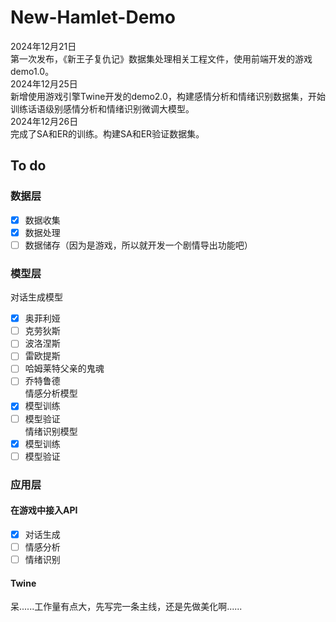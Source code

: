 # New-Hamlet-Demo
2024年12月21日  
第一次发布，《新王子复仇记》数据集处理相关工程文件，使用前端开发的游戏demo1.0。  
2024年12月25日  
新增使用游戏引擎Twine开发的demo2.0，构建感情分析和情绪识别数据集，开始训练话语级别感情分析和情绪识别微调大模型。  
2024年12月26日  
完成了SA和ER的训练。构建SA和ER验证数据集。  
## To do
### 数据层
- [x] 数据收集
- [x] 数据处理
- [ ] 数据储存（因为是游戏，所以就开发一个剧情导出功能吧）
### 模型层
对话生成模型
- [x] 奥菲利娅
- [ ] 克劳狄斯
- [ ] 波洛涅斯
- [ ] 雷欧提斯
- [ ] 哈姆莱特父亲的鬼魂
- [ ] 乔特鲁德  
情感分析模型   
- [x] 模型训练
- [ ] 模型验证  
情绪识别模型  
- [x] 模型训练
- [ ] 模型验证
### 应用层
#### 在游戏中接入API
- [x] 对话生成
- [ ] 情感分析
- [ ] 情绪识别
#### Twine
呆......工作量有点大，先写完一条主线，还是先做美化啊......



